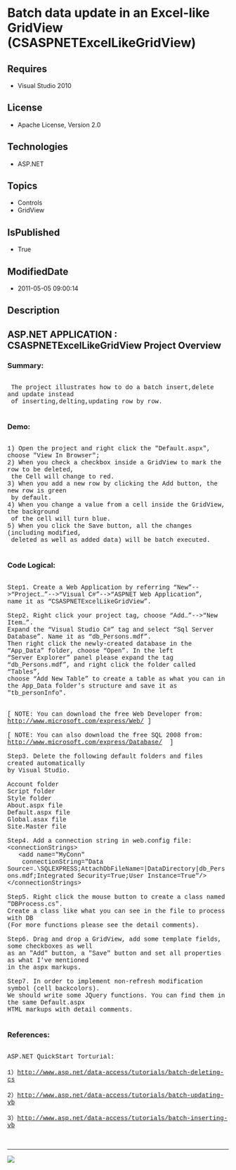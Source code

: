 # Batch data update in an Excel-like GridView (CSASPNETExcelLikeGridView)
## Requires
* Visual Studio 2010
## License
* Apache License, Version 2.0
## Technologies
* ASP.NET
## Topics
* Controls
* GridView
## IsPublished
* True
## ModifiedDate
* 2011-05-05 09:00:14
## Description

<p style="font-family:Courier New"></p>
<h2>ASP.NET APPLICATION : CSASPNETExcelLikeGridView Project Overview</h2>
<p style="font-family:Courier New"></p>
<h3>Summary:</h3>
<p style="font-family:Courier New"><br>
&nbsp;The project illustrates how to do a batch insert,delete and update instead<br>
&nbsp;of inserting,delting,updating row by row.<br>
<br>
</p>
<h3>Demo:</h3>
<p style="font-family:Courier New"><br>
1) Open the project and right click the &quot;Default.aspx&quot;, choose &quot;View In Browser&quot;;<br>
2) When you check a checkbox inside a GridView to mark the row to be deleted,<br>
&nbsp;the Cell will change to red.<br>
3) When you add a new row by clicking the Add button, the new row is green<br>
&nbsp;by default.<br>
4) When you change a value from a cell inside the GridView, the background<br>
&nbsp;of the cell will turn blue.<br>
5) When you click the Save button, all the changes (including modified,<br>
&nbsp;deleted as well as added data) will be batch executed.<br>
<br>
</p>
<h3>Code Logical:</h3>
<p style="font-family:Courier New"><br>
Step1. Create a Web Application by referring “New”--&gt;“Project…”--&gt;“Visual C#”--&gt;“ASPNET Web Application”,
<br>
name it as “CSASPNETExcelLikeGridView”.<br>
<br>
Step2. Right click your project tag, choose “Add…”--&gt;“New Item…”. <br>
Expand the “Visual Studio C#” tag and select “Sql Server Database”. Name it as “db_Persons.mdf”.<br>
Then right click the newly-created database in the “App_Data” folder, choose “Open”. In the left
<br>
“Server Explorer” panel please expand the tag “db_Persons.mdf”, and right click the folder called “Tables”,
<br>
choose “Add New Table” to create a table as what you can in the App_Data folder's structure and save it as<br>
&quot;tb_personInfo&quot;.<br>
<br>
<br>
[ NOTE: You can download the free Web Developer from:<br>
<a target="_blank" href="http://www.microsoft.com/express/Web/">http://www.microsoft.com/express/Web/</a> ]<br>
<br>
[ NOTE: You can also download the free SQL 2008 from:<br>
<a target="_blank" href="http://www.microsoft.com/express/Database/">http://www.microsoft.com/express/Database/</a> &nbsp;]<br>
<br>
Step3. Delete the following default folders and files created automatically <br>
by Visual Studio.<br>
<br>
Account folder<br>
Script folder<br>
Style folder<br>
About.aspx file<br>
Default.aspx file<br>
Global.asax file<br>
Site.Master file<br>
<br>
Step4. Add a connection string in web.config file:<br>
&lt;connectionStrings&gt;<br>
&nbsp; &nbsp;&lt;add name=&quot;MyConn&quot; <br>
&nbsp;&nbsp;&nbsp;&nbsp;connectionString=&quot;Data Source=.\SQLEXPRESS;AttachDbFileName=|DataDirectory|db_Persons.mdf;Integrated Security=True;User Instance=True&quot;/&gt;<br>
&lt;/connectionStrings&gt;<br>
<br>
Step5. Right click the mouse button to create a class named &quot;DBProcess.cs&quot;.
<br>
Create a class like what you can see in the file to process with DB <br>
(For more functions please see the detail comments).<br>
<br>
Step6. Drag and drop a GridView, add some template fields, some checkboxes as well<br>
as an &quot;Add&quot; button, a &quot;Save&quot; button and set all properties as what I've mentioned<br>
in the aspx markups.<br>
<br>
Step7. In order to implement non-refresh modification symbol (cell backcolors).<br>
We should write some JQuery functions. You can find them in the same Default.aspx<br>
HTML markups with detail comments.<br>
<br>
</p>
<h3>References:</h3>
<p style="font-family:Courier New"><br>
ASP.NET QuickStart Torturial:<br>
<br>
1）<a target="_blank" href="http://www.asp.net/data-access/tutorials/batch-deleting-cs">http://www.asp.net/data-access/tutorials/batch-deleting-cs</a><br>
<br>
2）<a target="_blank" href="http://www.asp.net/data-access/tutorials/batch-updating-vb">http://www.asp.net/data-access/tutorials/batch-updating-vb</a><br>
<br>
3）<a target="_blank" href="http://www.asp.net/data-access/tutorials/batch-inserting-vb">http://www.asp.net/data-access/tutorials/batch-inserting-vb</a><br>
<br>
<br>
</p>
<hr>
<div><a href="http://go.microsoft.com/?linkid=9759640" style="margin-top:3px"><img src="http://bit.ly/onecodelogo">
</a></div>

